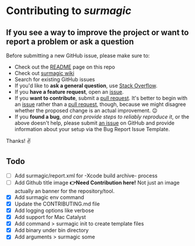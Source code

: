 # Contributing to _surmagic_

## If you see a way to improve the project or want to report a problem or ask a question

Before submitting a new GitHub issue, please make sure to:

- Check out the [README](https://github.com/gurhub/surmagic) page on this repo
- Check out [surmagic wiki](https://github.com/gurhub/surmagic/wiki)
- Search for existing GitHub issues
- If you'd like to **ask a general question**, use [Stack Overflow](https://stackoverflow.com/questions/tagged/xcframework).
- If you **have a feature request**, open an [issue](https://github.com/gurhub/surmagic/issues).
- If you **want to contribute**, submit a [pull request](https://github.com/gurhub/surmagic/pulls). It's better to begin with an [issue](https://github.com/gurhub/surmagic/issues) rather than a [pull request](https://github.com/gurhub/surmagic/pulls), though, because we might disagree whether the proposed change is an actual improvement. :wink:
- If you **found a bug**, _and can provide steps to reliably reproduce it_, or the above doesn't help, please submit [an issue](https://github.com/gurhub/surmagic/issues) on GitHub and provide information about your setup via the Bug Report Issue Template.

Thanks! :v:

## Todo

- [ ] Add surmagic/report.xml for -Xcode build archive- process
- [ ] Add Github title image **👉Need Contribution here!** Not just an image actually an banner for the repository/tool.
- [x] Add surmagic env command
- [x] Update the CONTRIBUTING.md file
- [x] Add logging options like verbose
- [x] Add support for Mac Catalyst
- [x] Add command > surmagic init to create template files
- [x] Add binary under bin directory
- [x] Add arguments > surmagic some

